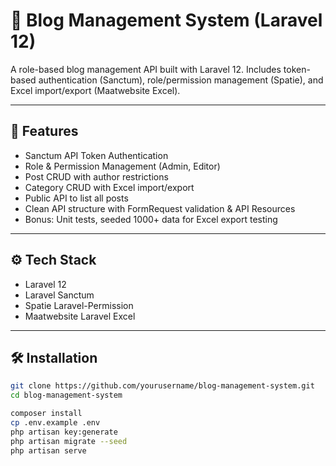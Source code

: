 # 📝 Blog Management System (Laravel 12)

A role-based blog management API built with Laravel 12. Includes token-based authentication (Sanctum), role/permission management (Spatie), and Excel import/export (Maatwebsite Excel).

---

## 🚀 Features

- Sanctum API Token Authentication
- Role & Permission Management (Admin, Editor)
- Post CRUD with author restrictions
- Category CRUD with Excel import/export
- Public API to list all posts
- Clean API structure with FormRequest validation & API Resources
- Bonus: Unit tests, seeded 1000+ data for Excel export testing

---

## ⚙️ Tech Stack

- Laravel 12
- Laravel Sanctum
- Spatie Laravel-Permission
- Maatwebsite Laravel Excel

---

## 🛠️ Installation

```bash
git clone https://github.com/yourusername/blog-management-system.git
cd blog-management-system

composer install
cp .env.example .env
php artisan key:generate
php artisan migrate --seed
php artisan serve
